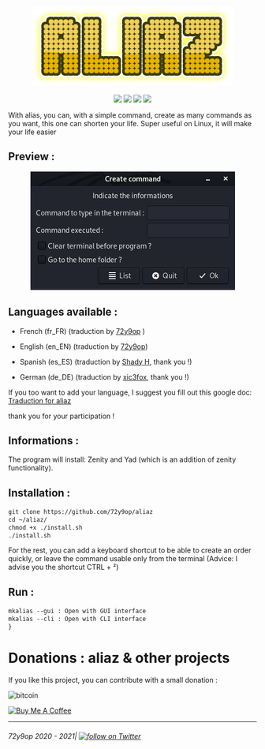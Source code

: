 <p align="center"> 
<img src="https://github.com/72y9op/aliaz/blob/master/preview/aliaz_210.png">
</p>
<p align="center"> 
<img src="https://img.shields.io/badge/Version-2.1.1-blueviolet?style=flat-square">
<img src="https://img.shields.io/badge/Alpha-yes-red?style=flat-square">
<img src="https://img.shields.io/badge/Language-Bash-blue?style=flat-square">
<img src="https://img.shields.io/badge/OS-Linux-orange?style=flat-square">
</p>

With alias, you can, with a simple command, create as many commands as you want, this one can shorten your life. Super useful on Linux, it will make your life easier

## Preview :

<p align="center"> 
<img src="https://github.com/72y9op/aliaz/blob/master/preview/prev_1.png">
</p>
 

## Languages available :


- French (fr_FR) (traduction by [72y9op](https://github.com/72y9op) )

- English (en_EN) (traduction by [72y9op](https://github.com/72y9op))

- Spanish (es_ES) (traduction by [Shady H](https://github.com/shaddih1), thank you !)

- German (de_DE) (traduction by [xic3fox](https://github.com/xic3fox), thank you !)




If you too want to add your language, I suggest you fill out this google doc: [Traduction for aliaz](https://docs.google.com/forms/d/17yPLbwIx-Z0zsVFtBU4gNJr7zS_Eu_P3WBgWmwURtkI/prefill)

thank you for your participation !


## Informations :
The program will install:
Zenity and Yad (which is an addition of zenity functionality).

## Installation :
```
git clone https://github.com/72y9op/aliaz 
cd ~/aliaz/ 
chmod +x ./install.sh
./install.sh
```
For the rest, you can add a keyboard shortcut to be able to create an order quickly, or leave the command usable only from the terminal
(Advice: I advise you the shortcut CTRL + ²)

## Run :
```
mkalias --gui : Open with GUI interface 
mkalias --cli : Open with CLI interface
} 
```

# Donations : aliaz & other projects 
If you like this project, you can contribute with a small donation :

![bitcoin](https://img.shields.io/badge/Bitcoin-13hzc3DrSsw2eoE48zx719SCgS91dNWeeu-F7931A?style=for-the-badge&logo=bitcoin)

<a href="https://www.buymeacoffee.com/72y9op" target="_blank"><img src="https://www.buymeacoffee.com/assets/img/custom_images/orange_img.png" alt="Buy Me A Coffee" style="height: auto !important;width: auto !important;" ></a>

------
###### 72y9op 2020 - 2021|     <a href="https://twitter.com/intent/follow?screen_name=72y9op"><img src="https://img.shields.io/twitter/follow/72y9op?style=social&logo=twitter" alt="follow on Twitter"></a>

